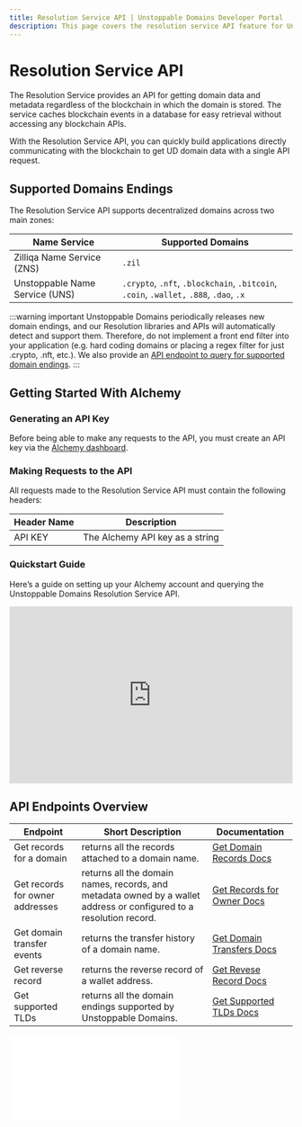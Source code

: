 ```yaml
---
title: Resolution Service API | Unstoppable Domains Developer Portal
description: This page covers the resolution service API feature for Unstoppable domains hosted by Alchemy.
---
```


# Resolution Service API

The Resolution Service provides an API for getting domain data and metadata regardless of the blockchain in which the domain is stored. The service caches blockchain events in a database for easy retrieval without accessing any blockchain APIs.

With the Resolution Service API, you can quickly build applications directly communicating with the blockchain to get UD domain data with a single API request.

## Supported Domains Endings

The Resolution Service API supports decentralized domains across two main zones:

| Name Service                   | Supported Domains                                                                      |
| ------------------------------ | -------------------------------------------------------------------------------------- |
| Zilliqa Name Service (ZNS)     | `.zil`                                                                                 |
| Unstoppable Name Service (UNS) | `.crypto`, `.nft`, `.blockchain`, `.bitcoin`, `.coin`, `.wallet,` `.888`, `.dao`, `.x` |

:::warning important
Unstoppable Domains periodically releases new domain endings, and our Resolution libraries and APIs will automatically detect and support them. Therefore, do not implement a front end filter into your application (e.g. hard coding domains or placing a regex filter for just .crypto, .nft, etc.). We also provide an [API endpoint to query for supported domain endings](endpoints/get-supported-tlds.md).
:::

## Getting Started With Alchemy

### Generating an API Key

Before being able to make any requests to the API, you must create an API key via the [Alchemy dashboard](https://dashboard.alchemyapi.io/).

### Making Requests to the API

All requests made to the Resolution Service API must contain the following headers:

| Header Name | Description |
| - | - |
| API KEY | The Alchemy API key as a string |

### Quickstart Guide

Here’s a guide on setting up your Alchemy account and querying the Unstoppable Domains Resolution Service API.

<div style="position: relative; padding-bottom: 62.5%; height: 0;"><iframe src="https://www.loom.com/embed/7cd5398275e74d8ba024323985cd90c7" frameborder="0" webkitallowfullscreen mozallowfullscreen allowfullscreen style="position: absolute; top: 0; left: 0; width: 100%; height: 100%;"></iframe></div>

## API Endpoints Overview

| Endpoint | Short Description | Documentation |
| - | - | - |
| Get records for a domain | returns all the records attached to a domain name. | [Get Domain Records Docs](endpoints/get-records-for-a-domain.md) |
| Get records for owner addresses | returns all the domain names, records, and metadata owned by a wallet address or configured to a resolution record. | [Get Records for Owner Docs](endpoints/get-records-for-owner-addresses.md) |
| Get domain transfer events | returns the transfer history of a domain name. | [Get Domain Transfers Docs](endpoints/get-domain-transfer-events.md) |
| Get reverse record | returns the reverse record of a wallet address. | [Get Revese Record Docs](endpoints/get-reverse-record.md) |
| Get supported TLDs | returns all the domain endings supported by Unstoppable Domains. | [Get Supported TLDs Docs](endpoints/get-supported-tlds.md) |

<embed src="/snippets/_discord.md" />
